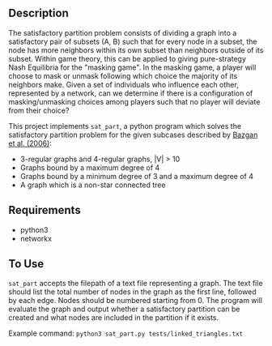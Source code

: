 ## Description

The satisfactory partition problem consists of dividing a graph into a satisfactory pair of subsets (A, B) such that for every node in a subset, the node has more neighbors within its own subset than neighbors outside of its subset. Within game theory, this can be applied to giving pure-strategy Nash Equilibria for the "masking game". In the masking game, a player will choose to mask or unmask following which choice the majority of its neighbors make. Given a set of individuals who influence each other, represented by a network, can we determine if there is a configuration of masking/unmasking choices among players such that no player will deviate from their choice? 

This project implements `sat_part`, a python program which solves the satisfactory partition problem for the given subcases described by [Bazgan et al. (2006)](https://www.sciencedirect.com/science/article/pii/S0166218X05003896):

- 3-regular graphs and 4-regular graphs, |V| > 10
- Graphs bound by a maximum degree of 4
- Graphs bound by a minimum degree of 3 and a maximum degree of 4
- A graph which is a non-star connected tree 

## Requirements
- python3
- networkx
  
## To Use
`sat_part` accepts the filepath of a text file representing a graph. The text file should list the total number of nodes in the graph as the first line, followed by each edge. Nodes should be numbered starting from 0. The program will evaluate the graph and output whether a satisfactory partition can be created and what nodes are included in the partition if it exists. 

Example command:
`python3 sat_part.py tests/linked_triangles.txt`
